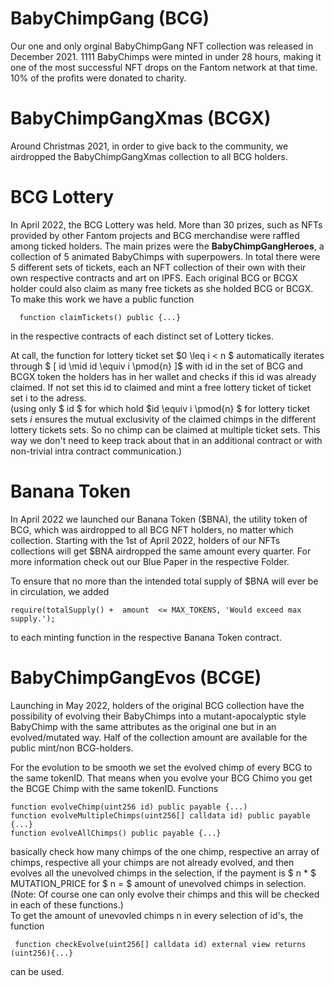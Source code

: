 # BabyChimpGang (BCG)

Our one and only orginal BabyChimpGang NFT collection was released in December 2021. 1111 BabyChimps were minted in under 28 hours, making it one of the most successful NFT drops on the Fantom network at that time. 10% of the profits were donated to charity.

# BabyChimpGangXmas (BCGX)

Around Christmas 2021, in order to give back to the community, we airdropped the BabyChimpGangXmas collection to all BCG holders. 

# BCG Lottery
In April 2022, the BCG Lottery was held. More than 30 prizes, such as NFTs provided by other Fantom projects and BCG merchandise were raffled among ticked holders. The main prizes were the **BabyChimpGangHeroes**, a collection of 5 animated BabyChimps with superpowers. In total there were 5 different sets of tickets, each an NFT collection of their own with their own respective contracts and art on IPFS. Each original BCG or BCGX holder could also claim as many free tickets as she holded BCG or BCGX.
To make this work we have a public function 
```solidity
  function claimTickets() public {...}
````
in the respective contracts of each distinct set of Lottery tickes.  

At call, the function for lottery ticket set $0 \leq i < n $ automatically iterates through $ \[ id \mid id \equiv i \pmod{n} \]$ with id in the set of BCG and BCGX token the holders has in her wallet and checks if this id was already claimed. If not set this id to claimed and mint a free lottery ticket of ticket set i to the adress.  
(using only $ id $ for which hold $id \equiv i \pmod{n} $ for lottery ticket sets $i$ ensures the mutual exclusivity of the claimed chimps in the different lottery tickets sets. So no chimp can be claimed at multiple ticket sets. This way we don't need to keep track about that in an additional contract or with non-trivial intra contract communication.)

# Banana Token
In April 2022 we launched our Banana Token ($BNA), the utility token of BCG, which was airdropped to all BCG NFT holders, no matter which collection. Starting with the 1st of April 2022, holders of our NFTs collections will get $BNA airdropped the same amount every quarter. For more information check out  our Blue Paper in the respective Folder.

To ensure that no more than the intended total supply of $BNA will ever be in circulation, we added 
```solidity
require(totalSupply() +  amount  <= MAX_TOKENS, 'Would exceed max supply.');
```
to each minting function in the respective Banana Token contract.

# BabyChimpGangEvos (BCGE)
Launching in May 2022, holders of the original BCG collection have the possibility of evolving their BabyChimps into a mutant-apocalyptic style BabyChimp with the same attributes as the original one but in an evolved/mutated way. Half of the collection amount are available for the public mint/non BCG-holders.

 
For the evolution to be smooth we set the evolved chimp of every BCG to the same tokenID. That means when you evolve your BCG Chimo you get the BCGE Chimp with the same tokenID. Functions 
```solidity 
function evolveChimp(uint256 id) public payable {...)
function evolveMultipleChimps(uint256[] calldata id) public payable {...}
function evolveAllChimps() public payable {...}
```
basically check how many chimps of the one chimp, respective an array of chimps, respective all your chimps are not already evolved, and then evolves all the unevolved chimps in the selection, if the payment is $ n * $ MUTATION_PRICE for $ n = $ amount of unevolved chimps in selection. (Note: Of course one can only evolve their chimps and this will be checked in each of these functions.)  
To get the amount of unevovled chimps n in every selection of id's, the function
```solidity 
 function checkEvolve(uint256[] calldata id) external view returns (uint256){...}
```
can be used.


